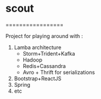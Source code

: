 # scout

=================

Project for playing around with :

1. Lamba architecture
   * Storm+Trident+Kafka
   * Hadoop
   * Redis+Cassandra
   * Avro + Thrift for serializations
2. Bootstrap+ReactJS
3. Spring
4. etc
